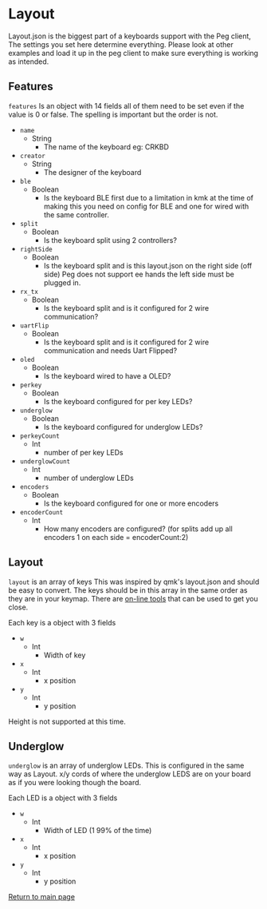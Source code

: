 # Layout
Layout.json is the biggest part of a keyboards support with the Peg client, The settings you set here determine everything. Please look at other examples and load it up in the peg client to make sure everything is working as intended.
## Features
`features` Is an object with 14 fields all of them need to be set even if the value is 0 or false.
The spelling is important but the order is not.
* `name`
    * String
        * The name of the keyboard eg: CRKBD
* `creator`
    * String
        * The designer of the keyboard
* `ble`
    * Boolean
        * Is the keyboard BLE first due to a limitation in kmk at the time of making this you need on config for BLE and one for wired with the same controller.
* `split`
    * Boolean
        * Is the keyboard split using 2 controllers?
* `rightSide`
    * Boolean
        * Is the keyboard split and is this layout.json on the right side (off side) Peg does not support ee hands the left side must be plugged in.
* `rx_tx`
    * Boolean
        * Is the keyboard split and is it configured for 2 wire communication?
* `uartFlip`
    * Boolean
        * Is the keyboard split and is it configured for 2 wire communication and needs Uart Flipped?
* `oled`
    * Boolean
        * Is the keyboard wired to have a OLED?
* `perkey`
    * Boolean
        * Is the keyboard configured for per key LEDs?
* `underglow`
    * Boolean
        * Is the keyboard configured for underglow LEDs?
* `perkeyCount`
    * Int
        * number of per key LEDs
* `underglowCount`
    * Int
        * number of underglow LEDs
* `encoders`
    * Boolean
        * Is the keyboard configured for one or more encoders
* `encoderCount`
    * Int
        * How many encoders are configured? (for splits add up all encoders 1 on each side = encoderCount:2)
## Layout
`layout` is an array of keys This was inspired by qmk's layout.json and should be easy to convert. The keys should be in this array in the same order as they are in your keymap. There are [on-line tools](https://qmk.fm/converter/)
 that can be used to get you close. 
 
Each key is a object with 3 fields 

* `w`
    * Int
        * Width of key
* `x`
    * Int
        * x position 
* `y`
    * Int
        * y position 


Height is not supported at this time.
## Underglow
`underglow` is an array of underglow LEDs.
This is configured in the same way as Layout. x/y cords of where the underglow LEDS are on your board as if you were looking though the board.  

Each LED is a object with 3 fields 

* `w`
    * Int
        * Width of LED (1 99% of the time)
* `x`
    * Int
        * x position 
* `y`
    * Int
        * y position 



[Return to main page](./README.md)